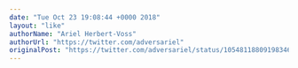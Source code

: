 ```yaml
---
date: "Tue Oct 23 19:08:44 +0000 2018"
layout: "like"
authorName: "Ariel Herbert-Voss"
authorUrl: "https://twitter.com/adversariel"
originalPost: "https://twitter.com/adversariel/status/1054811880919834634"
---
```

